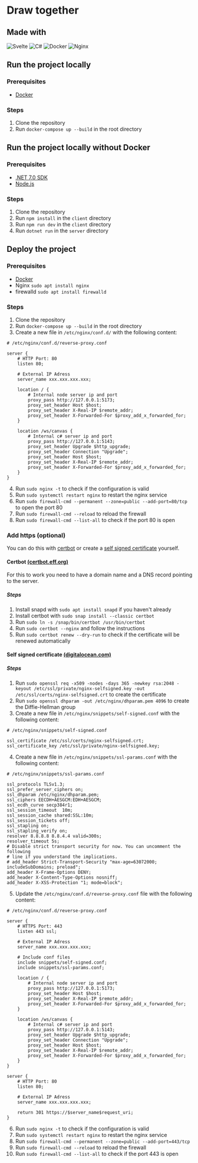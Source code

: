 # Draw together

## Made with

![Svelte](https://img.shields.io/badge/svelte-%23f1413d.svg?style=for-the-badge&logo=svelte&logoColor=white) ![C#](https://img.shields.io/badge/c%23-%23239120.svg?style=for-the-badge&logo=c-sharp&logoColor=white) ![Docker](https://img.shields.io/badge/docker-%230db7ed.svg?style=for-the-badge&logo=docker&logoColor=white) ![Nginx](https://img.shields.io/badge/nginx-%23009639.svg?style=for-the-badge&logo=nginx&logoColor=white)

## Run the project locally

### Prerequisites

- [Docker](hhttps://docs.docker.com/engine/install/ubuntu/)

### Steps

1. Clone the repository
2. Run `docker-compose up --build` in the root directory

## Run the project locally without Docker

### Prerequisites

- [.NET 7.0 SDK](https://dotnet.microsoft.com/download/dotnet/7.0)
- [Node.js](https://nodejs.org/en/download/)

### Steps

1. Clone the repository
2. Run `npm install` in the `client` directory
3. Run `npm run dev` in the `client` directory
4. Run `dotnet run` in the `server` directory

## Deploy the project

### Prerequisites

- [Docker](https://docs.docker.com/engine/install/ubuntu/)
- Nginx `sudo apt install nginx`
- firewalld `sudo apt install firewalld`

### Steps

1. Clone the repository
2. Run `docker-compose up --build` in the root directory
3. Create a new file in `/etc/nginx/conf.d/` with the following content:

```nginx
# /etc/nginx/conf.d/reverse-proxy.conf

server {
    # HTTP Port: 80
    listen 80;
    
    # External IP Adress
    server_name xxx.xxx.xxx.xxx;
 
    location / {
        # Internal node server ip and port
        proxy_pass http://127.0.0.1:5173;
        proxy_set_header Host $host;
        proxy_set_header X-Real-IP $remote_addr;
        proxy_set_header X-Forwarded-For $proxy_add_x_forwarded_for;
    }

    location /ws/canvas {
        # Internal c# server ip and port
        proxy_pass http://127.0.0.1:5143;
        proxy_set_header Upgrade $http_upgrade;
        proxy_set_header Connection "Upgrade";
        proxy_set_header Host $host;
        proxy_set_header X-Real-IP $remote_addr;
        proxy_set_header X-Forwarded-For $proxy_add_x_forwarded_for;
    }
}
```

4. Run `sudo nginx -t` to check if the configuration is valid
5. Run `sudo systemctl restart nginx` to restart the nginx service
6. Run `sudo firewall-cmd --permanent --zone=public --add-port=80/tcp` to open the port 80
7. Run `sudo firewall-cmd --reload` to reload the firewall
9. Run `sudo firewall-cmd --list-all` to check if the port 80 is open

### Add https (optional)

You can do this with [certbot](#certbot) or create a [self signed certificate](#self-signed-certificate) yourself.

#### Certbot [(certbot.eff.org)](https://certbot.eff.org/instructions?ws=nginx&os=ubuntufocal)

For this to work you need to have a domain name and a DNS record pointing to the server.

##### Steps

1. Install snapd with `sudo apt install snapd` if you haven't already
2. Install certbot with `sudo snap install --classic certbot`
3. Run `sudo ln -s /snap/bin/certbot /usr/bin/certbot`
4. Run `sudo certbot --nginx` and follow the instructions
5. Run `sudo certbot renew --dry-run` to check if the certificate will be renewed automatically

#### Self signed certificate [(digitalocean.com)](https://www.digitalocean.com/community/tutorials/how-to-create-a-self-signed-ssl-certificate-for-nginx-in-ubuntu-20-04-1)

##### Steps

1. Run `sudo openssl req -x509 -nodes -days 365 -newkey rsa:2048 -keyout /etc/ssl/private/nginx-selfsigned.key -out /etc/ssl/certs/nginx-selfsigned.crt` to create the certificate
2. Run `sudo openssl dhparam -out /etc/nginx/dhparam.pem 4096` to create the Diffie-Hellman group
3. Create a new file in `/etc/nginx/snippets/self-signed.conf` with the following content:

```nginx
# /etc/nginx/snippets/self-signed.conf

ssl_certificate /etc/ssl/certs/nginx-selfsigned.crt;
ssl_certificate_key /etc/ssl/private/nginx-selfsigned.key;
```

4. Create a new file in `/etc/nginx/snippets/ssl-params.conf` with the following content:

```nginx
# /etc/nginx/snippets/ssl-params.conf

ssl_protocols TLSv1.3;
ssl_prefer_server_ciphers on;
ssl_dhparam /etc/nginx/dhparam.pem; 
ssl_ciphers EECDH+AESGCM:EDH+AESGCM;
ssl_ecdh_curve secp384r1;
ssl_session_timeout  10m;
ssl_session_cache shared:SSL:10m;
ssl_session_tickets off;
ssl_stapling on;
ssl_stapling_verify on;
resolver 8.8.8.8 8.8.4.4 valid=300s;
resolver_timeout 5s;
# Disable strict transport security for now. You can uncomment the following
# line if you understand the implications.
# add_header Strict-Transport-Security "max-age=63072000; includeSubDomains; preload";
add_header X-Frame-Options DENY;
add_header X-Content-Type-Options nosniff;
add_header X-XSS-Protection "1; mode=block";
```

5. Update the `/etc/nginx/conf.d/reverse-proxy.conf` file with the following content:

```nginx
# /etc/nginx/conf.d/reverse-proxy.conf

server {
    # HTTPS Port: 443
    listen 443 ssl;

    # External IP Adress
    server_name xxx.xxx.xxx.xxx;

    # Include conf files
    include snippets/self-signed.conf;
    include snippets/ssl-params.conf;
 
    location / {
        # Internal node server ip and port
        proxy_pass http://127.0.0.1:5173;
        proxy_set_header Host $host;
        proxy_set_header X-Real-IP $remote_addr;
        proxy_set_header X-Forwarded-For $proxy_add_x_forwarded_for;
    }

    location /ws/canvas {
        # Internal c# server ip and port
        proxy_pass http://127.0.0.1:5143;
        proxy_set_header Upgrade $http_upgrade;
        proxy_set_header Connection "Upgrade";
        proxy_set_header Host $host;
        proxy_set_header X-Real-IP $remote_addr;
        proxy_set_header X-Forwarded-For $proxy_add_x_forwarded_for;
    }
}

server {
    # HTTP Port: 80
    listen 80;
    
    # External IP Adress
    server_name xxx.xxx.xxx.xxx;
 
    return 301 https://$server_name$request_uri;
}
```

6. Run `sudo nginx -t` to check if the configuration is valid
7. Run `sudo systemctl restart nginx` to restart the nginx service
8. Run `sudo firewall-cmd --permanent --zone=public --add-port=443/tcp`
9. Run `sudo firewall-cmd --reload` to reload the firewall
10. Run `sudo firewall-cmd --list-all` to check if the port 443 is open
